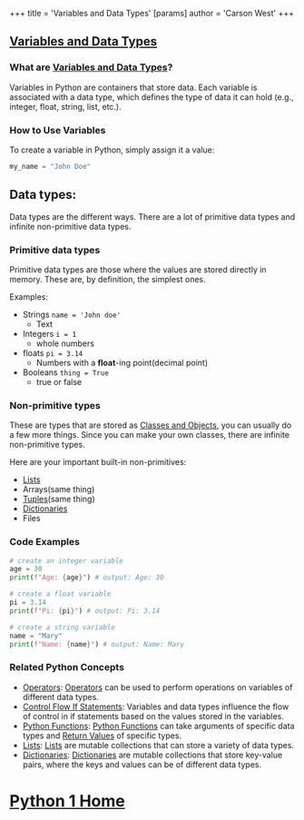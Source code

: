 +++
 title = 'Variables and Data Types'
[params]
	author = 'Carson West'
+++
## [Variables and Data Types](./../variables-and-data-types/)

### What are [Variables and Data Types](./../variables-and-data-types/)?
Variables in Python are containers that store data. Each variable is associated with a data type, which defines the type of data it can hold (e.g., integer, float, string, list, etc.).

### How to Use Variables
To create a variable in Python, simply assign it a value:

```python
my_name = "John Doe"
```

## Data types:
Data types are the different ways. There are a lot of primitive data types and infinite non-primitive data types.
### Primitive data types
Primitive data types are those where the values are stored directly in memory. These are, by definition, the simplest ones.

Examples:
- Strings `name = 'John doe'`
	- Text
- Integers `i = 1`
	- whole numbers
- floats `pi = 3.14`
	- Numbers with a **float**-ing point(decimal point) 
- Booleans `thing = True`
	- true or false
### Non-primitive types
These are types that are stored as [Classes and Objects](./../classes-and-objects/), you can usually do a few more things. Since you can make your own classes, there are infinite non-primitive types. 

Here are your important built-in non-primitives:
- [Lists](./../lists/)
- Arrays(same thing)
- [Tuples](./../tuples/)(same thing)
- [Dictionaries](./../dictionaries/)
- Files
### Code Examples
```python
# create an integer variable
age = 30
print(f"Age: {age}") # output: Age: 30

# create a float variable
pi = 3.14
print(f"Pi: {pi}") # output: Pi: 3.14

# create a string variable
name = "Mary"
print(f"Name: {name}") # output: Name: Mary
```

### Related Python Concepts

- [Operators](./../operators/): [Operators](./../operators/) can be used to perform operations on variables of different data types.
- [Control Flow If Statements](./../control-flow-if-statements/): Variables and data types influence the flow of control in if statements based on the values stored in the variables.
- [Python Functions](./../python-functions/): [Python Functions](./../python-functions/) can take arguments of specific data types and [Return Values](./../return-values/) of specific types.
- [Lists](./../lists/): [Lists](./../lists/) are mutable collections that can store a variety of data types.
- [Dictionaries](./../dictionaries/): [Dictionaries](./../dictionaries/) are mutable collections that store key-value pairs, where the keys and values can be of different data types.
# [Python 1 Home](./../python-1-home/)
